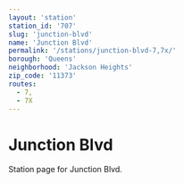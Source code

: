 ```yaml
---
layout: 'station'
station_id: '707'
slug: 'junction-blvd'
name: 'Junction Blvd'
permalink: '/stations/junction-blvd-7,7x/'
borough: 'Queens'
neighborhood: 'Jackson Heights'
zip_code: '11373'
routes:
  - 7,
  - 7X
---
```

# Junction Blvd

Station page for Junction Blvd.
